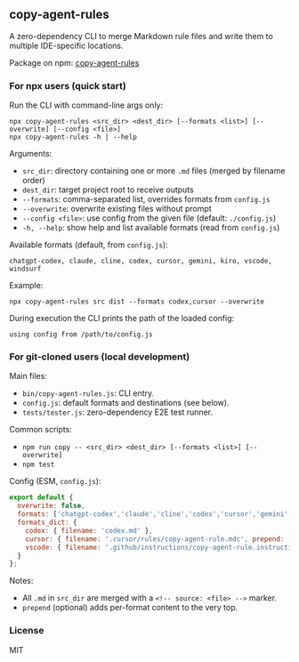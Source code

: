 ## copy-agent-rules

A zero-dependency CLI to merge Markdown rule files and write them to multiple IDE-specific locations.

Package on npm: [copy-agent-rules](https://www.npmjs.com/package/copy-agent-rules)

### For npx users (quick start)

Run the CLI with command-line args only:

```
npx copy-agent-rules <src_dir> <dest_dir> [--formats <list>] [--overwrite] [--config <file>]
npx copy-agent-rules -h | --help
```

Arguments:
- `src_dir`: directory containing one or more `.md` files (merged by filename order)
- `dest_dir`: target project root to receive outputs
- `--formats`: comma-separated list, overrides formats from `config.js`
- `--overwrite`: overwrite existing files without prompt
- `--config <file>`: use config from the given file (default: `./config.js`)
- `-h, --help`: show help and list available formats (read from `config.js`)

Available formats (default, from `config.js`):
```
chatgpt-codex, claude, cline, codex, cursor, gemini, kiro, vscode, windsurf
```

Example:
```
npx copy-agent-rules src dist --formats codex,cursor --overwrite
```

During execution the CLI prints the path of the loaded config:

```
using config from /path/to/config.js
```

### For git-cloned users (local development)

Main files:
- `bin/copy-agent-rules.js`: CLI entry.
- `config.js`: default formats and destinations (see below).
 - `tests/tester.js`: zero-dependency E2E test runner.

Common scripts:
- `npm run copy -- <src_dir> <dest_dir> [--formats <list>] [--overwrite]`
- `npm test`

Config (ESM, `config.js`):
```js
export default {
  overwrite: false,
  formats: ['chatgpt-codex','claude','cline','codex','cursor','gemini','kiro','vscode','windsurf'],
  formats_dict: {
    codex: { filename: 'codex.md' },
    cursor: { filename: '.cursor/rules/copy-agent-rule.mdc', prepend: `---\ndescription: "Generated by copy-agent-rules"\nalwaysApply: true\n---` },
    vscode: { filename: '.github/instructions/copy-agent-rule.instructions.md' }
  }
};
```

Notes:
- All `.md` in `src_dir` are merged with a `<!-- source: <file> -->` marker.
- `prepend` (optional) adds per-format content to the very top.

### License

MIT



